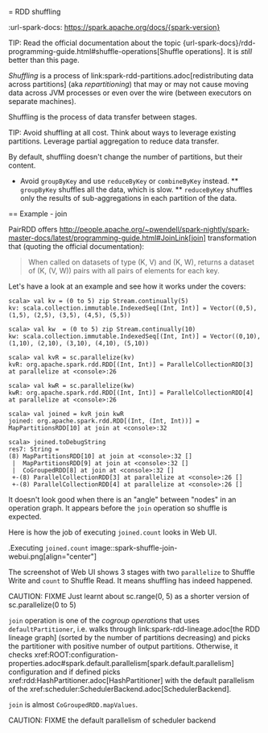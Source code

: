 = RDD shuffling

:url-spark-docs: https://spark.apache.org/docs/{spark-version}

TIP: Read the official documentation about the topic {url-spark-docs}/rdd-programming-guide.html#shuffle-operations[Shuffle operations]. It is _still_ better than this page.

*Shuffling* is a process of link:spark-rdd-partitions.adoc[redistributing data across partitions] (aka _repartitioning_) that may or may not cause moving data across JVM processes or even over the wire (between executors on separate machines).

Shuffling is the process of data transfer between stages.

TIP: Avoid shuffling at all cost. Think about ways to leverage existing partitions. Leverage partial aggregation to reduce data transfer.

By default, shuffling doesn't change the number of partitions, but their content.

* Avoid `groupByKey` and use `reduceByKey` or `combineByKey` instead.
** `groupByKey` shuffles all the data, which is slow.
** `reduceByKey` shuffles only the results of sub-aggregations in each partition of the data.

== Example - join

PairRDD offers http://people.apache.org/~pwendell/spark-nightly/spark-master-docs/latest/programming-guide.html#JoinLink[join] transformation that (quoting the official documentation):

> When called on datasets of type (K, V) and (K, W), returns a dataset of (K, (V, W)) pairs with all pairs of elements for each key.

Let's have a look at an example and see how it works under the covers:

```
scala> val kv = (0 to 5) zip Stream.continually(5)
kv: scala.collection.immutable.IndexedSeq[(Int, Int)] = Vector((0,5), (1,5), (2,5), (3,5), (4,5), (5,5))

scala> val kw  = (0 to 5) zip Stream.continually(10)
kw: scala.collection.immutable.IndexedSeq[(Int, Int)] = Vector((0,10), (1,10), (2,10), (3,10), (4,10), (5,10))

scala> val kvR = sc.parallelize(kv)
kvR: org.apache.spark.rdd.RDD[(Int, Int)] = ParallelCollectionRDD[3] at parallelize at <console>:26

scala> val kwR = sc.parallelize(kw)
kwR: org.apache.spark.rdd.RDD[(Int, Int)] = ParallelCollectionRDD[4] at parallelize at <console>:26

scala> val joined = kvR join kwR
joined: org.apache.spark.rdd.RDD[(Int, (Int, Int))] = MapPartitionsRDD[10] at join at <console>:32

scala> joined.toDebugString
res7: String =
(8) MapPartitionsRDD[10] at join at <console>:32 []
 |  MapPartitionsRDD[9] at join at <console>:32 []
 |  CoGroupedRDD[8] at join at <console>:32 []
 +-(8) ParallelCollectionRDD[3] at parallelize at <console>:26 []
 +-(8) ParallelCollectionRDD[4] at parallelize at <console>:26 []
```

It doesn't look good when there is an "angle" between "nodes" in an operation graph. It appears before the `join` operation so shuffle is expected.

Here is how the job of executing `joined.count` looks in Web UI.

.Executing `joined.count`
image::spark-shuffle-join-webui.png[align="center"]

The screenshot of Web UI shows 3 stages with two `parallelize` to Shuffle Write and `count` to Shuffle Read. It means shuffling has indeed happened.

CAUTION: FIXME Just learnt about sc.range(0, 5) as a shorter version of sc.parallelize(0 to 5)

`join` operation is one of the *cogroup operations* that uses `defaultPartitioner`, i.e. walks through link:spark-rdd-lineage.adoc[the RDD lineage graph] (sorted by the number of partitions decreasing) and picks the partitioner with positive number of output partitions. Otherwise, it checks xref:ROOT:configuration-properties.adoc#spark.default.parallelism[spark.default.parallelism] configuration and if defined picks xref:rdd:HashPartitioner.adoc[HashPartitioner] with the default parallelism of the xref:scheduler:SchedulerBackend.adoc[SchedulerBackend].

`join` is almost `CoGroupedRDD.mapValues`.

CAUTION: FIXME the default parallelism of scheduler backend
